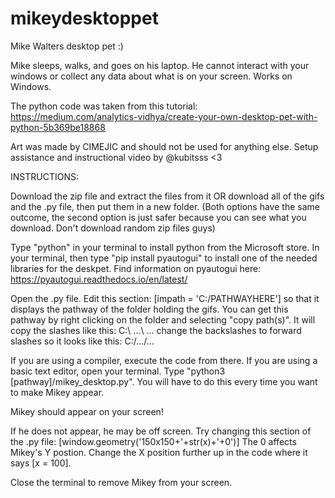 # mikeydesktoppet
Mike Walters desktop pet :)

Mike sleeps, walks, and goes on his laptop. He cannot interact with your windows or collect any data about what is on your screen. Works on Windows. 

The python code was taken from this tutorial: https://medium.com/analytics-vidhya/create-your-own-desktop-pet-with-python-5b369be18868

Art was made by CIMEJIC and should not be used for anything else. Setup assistance and instructional video by @kubitsss <3

INSTRUCTIONS: 

Download the zip file and extract the files from it OR download all of the gifs and the .py file, then put them in a new folder. (Both options have the same outcome, the second option is just safer because you can see what you download. Don't download random zip files guys)

Type "python" in your terminal to install python from the Microsoft store. In your terminal, then type "pip install pyautogui" to install one of the needed libraries for the deskpet. Find information on pyautogui here: https://pyautogui.readthedocs.io/en/latest/ 

Open the .py file. Edit this section: [impath = 'C:/PATHWAYHERE'] so that it displays the pathway of the folder holding the gifs. You can get this pathway by right clicking on the folder and selecting "copy path(s)". It will copy the slashes like this: C:\ ...\ ... change the backslashes to forward slashes so it looks like this: C:/.../...

If you are using a compiler, execute the code from there. If you are using a basic text editor, open your terminal. Type "python3 [pathway]/mikey_desktop.py". You will have to do this every time you want to make Mikey appear. 

Mikey should appear on your screen! 

If he does not appear, he may be off screen. Try changing this section of the .py file: [window.geometry('150x150+'+str(x)+'+0')] The 0 affects Mikey's Y postion. Change the X position further up in the code where it says [x = 100]. 

Close the terminal to remove Mikey from your screen. 
